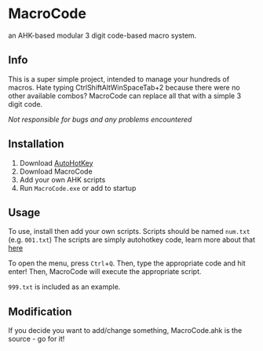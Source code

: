 # MacroCode
an AHK-based modular 3 digit code-based macro system.

## Info
This is a super simple project, intended to manage your hundreds of macros.
Hate typing CtrlShiftAltWinSpaceTab+2 because there were no other available combos? MacroCode can replace all that with a simple 3 digit code.

*Not responsible for bugs and any problems encountered*

## Installation
1) Download [AutoHotKey](https://www.autohotkey.com/)
2) Download MacroCode
3) Add your own AHK scripts
4) Run `MacroCode.exe` or add to startup

## Usage
To use, install then add your own scripts.
Scripts should be named `num.txt`
(e.g. `001.txt`)
The scripts are simply autohotkey code, learn more about that [here](https://www.autohotkey.com/docs/Tutorial.htm)

To open the menu, press `Ctrl`+`Q`. Then, type the appropriate code and hit enter! Then, MacroCode will execute the appropriate script.

`999.txt` is included as an example.

## Modification
If you decide you want to add/change something, MacroCode.ahk is the source - go for it!